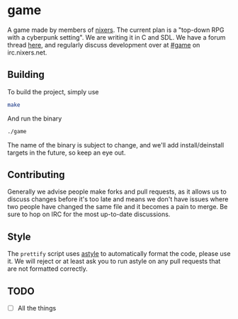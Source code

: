 game
====

A game made by members of [nixers](http://nixers.net). The current plan is a
"top-down RPG with a cyberpunk setting". We are writing it in C and SDL. We
have a forum thread [here](http://nixers.net/showthread.php?tid=1621), and
regularly discuss development over at [#game](irc://irc.nixers.net/#game) on
irc.nixers.net.

Building
--------

To build the project, simply use

```Bash
make
```

And run the binary

```Bash
./game
```

The name of the binary is subject to change, and we'll add install/deinstall
targets in the future, so keep an eye out.

Contributing
------------

Generally we advise people make forks and pull requests, as it allows us to
discuss changes before it's too late and means we don't have issues where two
people have changed the same file and it becomes a pain to merge. Be sure to
hop on IRC for the most up-to-date discussions.

Style
-----

The `prettify` script uses [astyle](http://astyle.sourceforge.net) to
automatically format the code, please use it. We will reject or at least ask
you to run astyle on any pull requests that are not formatted correctly.

TODO
----

- [ ] All the things
